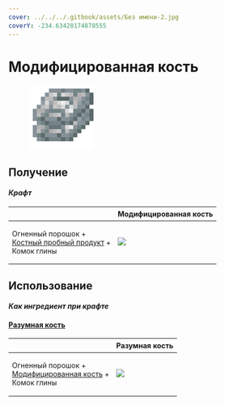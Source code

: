 ```yaml
---
cover: ../../../.gitbook/assets/Без имени-2.jpg
coverY: -234.63428174878555
---
```


# Модифицированная кость

<figure><img src="../../../.gitbook/assets/bone_modified_128.png" alt=""><figcaption></figcaption></figure>

## Получение

#### _Крафт_

| ㅤ                                                                                                            |  Модифицированная кость                          |
| ------------------------------------------------------------------------------------------------------------ | ------------------------------------------------ |
| <p>Огненный порошок +<br><a href="bone_trial_production.md">Костный пробный продукт</a> +<br>Комок глины</p> | ![](../../../.gitbook/assets/bone\_modified.png) |

## Использование

#### _Как ингредиент при крафте_

#### [Разумная кость](bone_smart.md)

| ㅤ                                                                                                   |  Разумная кость                               |
| --------------------------------------------------------------------------------------------------- | --------------------------------------------- |
| <p>Огненный порошок +<br><a href="bone_modified.md">Модифицированная кость</a> +<br>Комок глины</p> | ![](../../../.gitbook/assets/bone\_smart.png) |

